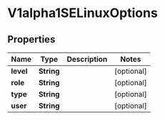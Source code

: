 

# V1alpha1SELinuxOptions

## Properties

Name | Type | Description | Notes
------------ | ------------- | ------------- | -------------
**level** | **String** |  |  [optional]
**role** | **String** |  |  [optional]
**type** | **String** |  |  [optional]
**user** | **String** |  |  [optional]



